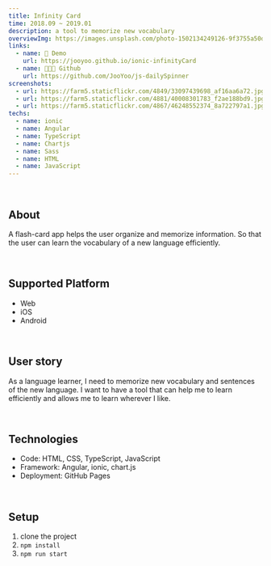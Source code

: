 ```yaml
---
title: Infinity Card
time: 2018.09 ~ 2019.01
description: a tool to memorize new vocabulary
overviewImg: https://images.unsplash.com/photo-1502134249126-9f3755a50d78?ixlib=rb-1.2.1&auto=format&fit=crop&w=2700&q=80
links:
  - name: 🚀 Demo
    url: https://jooyoo.github.io/ionic-infinityCard
  - name: 👨🏻‍💻 Github
    url: https://github.com/JooYoo/js-dailySpinner
screenshots:
  - url: https://farm5.staticflickr.com/4849/33097439698_af16aa6a72.jpg
  - url: https://farm5.staticflickr.com/4881/40008301783_f2ae188bd9.jpg
  - url: https://farm5.staticflickr.com/4867/46248552374_8a722797a1.jpg
techs:
  - name: ionic
  - name: Angular
  - name: TypeScript
  - name: Chartjs
  - name: Sass
  - name: HTML
  - name: JavaScript
---
```


<WidgetsMdHeader :title="title" :time="time" :links="links"></WidgetsMdHeader>

<v-container>

<WidgetsMdScreenshot :screenshots="screenshots"></WidgetsMdScreenshot>

<br/>

## About

A flash-card app helps the user organize and memorize information. So that the user can learn the vocabulary of a new language efficiently.

<br/>

## Supported Platform

- Web
- iOS
- Android

<br/>

## **User story**

As a language learner, I need to memorize new vocabulary and sentences of the new language. I want to have a tool that can help me to learn efficiently and allows me to learn wherever I like.

<br/>

## **Technologies**

- Code: HTML, CSS, TypeScript, JavaScript
- Framework: Angular, ionic, chart.js
- Deployment: GitHub Pages

<br/>

## **Setup**

1. clone the project
2. `npm install`
3. `npm run start`

<br/>

</container>

